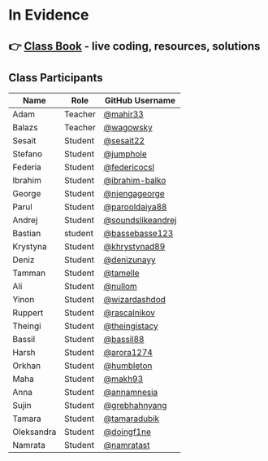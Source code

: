# In Evidence

## 👉 [Class Book](https://github.com/FBW-E06-1/class-book) - live coding, resources, solutions 


## Class Participants

| Name | Role | GitHub Username |
|-----|----|--------|
| Adam | Teacher | [@mahir33](https://github.com/mahir33)|
| Balazs | Teacher | [@wagowsky](https://github.com/wagowsky)|
| Sesait | Student | [@sesait22](https://github.com/sesait22)|
| Stefano | Student | [@jumphole](https://github.com/jumphole) |
| Federia | Student | [@federicocsl](http://github.com/alexgrubor) |
| Ibrahim | Student | [@ibrahim-balko](https://github.com/ibrahim-balko) |
| George | Student | [@njengageorge](https://github.com/njengageorge)|
| Parul | Student | [@parooldaiya88](https://github.com/parooldaiya88)
| Andrej | Student | [@soundslikeandrej](https://github.com/soundslikeandrej)|
| Bastian | student | [@bassebasse123](https://github.com/bassebasse123)|
| Krystyna | Student | [@khrystynad89](https://github.com/khrystynad89)|
| Deniz | Student | [@denizunayy](https://github.com/denizunayy) |
| Tamman | Student | [@tamelle](https://github.com/tamelle)|
| Ali | Student | [@nullom](https://github.com/nullom)|
| Yinon| Student | [@wizardashdod](https://github.com/wizardashdod)|
| Ruppert | Student | [@rascalnikov](https://github.com/rascalnikov)|
| Theingi  | Student | [@theingistacy](https://github.com/theingistacy)|
| Bassil| Student| [@bassil88](https://github.com/bassil88)| 
| Harsh | Student | [@arora1274](https://github.com/arora1274)|
| Orkhan | Student | [@humbleton](https://github.com/humbleton)|
| Maha | Student | [@makh93](https://github.com/makh93)|
| Anna | Student | [@annamnesia](https://github.com/annamnesia)|
| Sujin | Student | [@grebhahnyang](https://github.com/grebhahnyang)|
| Tamara | Student | [@tamaradubik](https://github.com/tamaradubik)|
| Oleksandra | Student | [@doingf1ne](https://github.com/doingf1ne)|
| Namrata | Student | [@namratast](https://github.com/namratast)|
